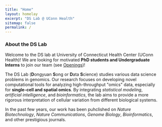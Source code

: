 ```yaml
---
title: "Home"
layout: homelay
excerpt: "DS Lab @ UConn Health"
sitemap: false
permalink: /
---
```


### About the DS Lab

Welcome to the DS lab at University of Connecticut Health Center (UConn Health)! We are looking for motivated **PhD students and Undergraduate Interns** to join our team (see [Openings](https://dsong-lab.github.io/openings/))!

The DS Lab (**D**ongyuan **S**ong or **D**ata **S**cience) studies various data science problems in genomics. Our research focuses on developing novel computational tools for analyzing high-throughput "omics" data, especially for **single-cell and spatial omics**. By integrating *statistical modeling*, *artificial intelligence*, and *bioinformatics*, the lab aims to provide a more rigorous interpretation of cellular variation from different biological systems.  

In the past few years, our work has been puhclished on *Nature Biotechnology*, *Nature Communications*, *Genome Biology*, *Bioinformatics*, and other prestigious journals.

<!-- Some interesting questions in our lab include:
1. Creating Simulated Data: How can we use computers to generate fake omics data that looks like real experimental data?
2. Studying Gene Co-expression Patterns: How can we model how genes work together in different cell types or locations within a tissue?
3. Simplifying Data: How can we make large-scale omics datasets easier to work with by selecting key genes, dimentionality reduction, or analyzing fewer cells while still keeping important information? -->
